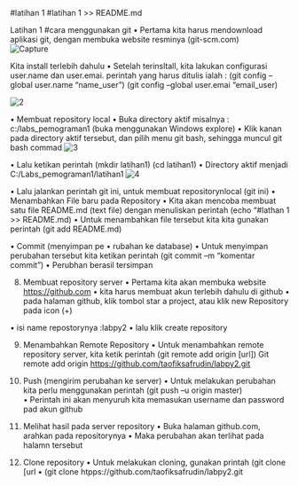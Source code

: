 #latihan 1
#latihan 1 >> README.md


Latihan 1 #cara menggunakan git
•	Pertama kita harus mendownload aplikasi git, dengan membuka website resminya (git-scm.com)  
![Capture](https://user-images.githubusercontent.com/56193251/66633731-b3793e00-ec35-11e9-8d7e-dee39d3d3060.PNG)

Kita install terlebih dahulu
•	Setelah terinsltall, kita lakukan configurasi user.name dan user.emai. perintah yang harus ditulis ialah : (git config –global user.name “name_user”)
                          (git config –global user.emai “email_user)
                          
 ![2](https://user-images.githubusercontent.com/56193251/66634947-5d59ca00-ec38-11e9-9da7-8c3d0efe622f.PNG)
 
•	Membuat repository local
•	Buka directory aktif misalnya : c:/labs_pemograman1 (buka menggunakan Windows explore)
•	Klik kanan pada directory aktif tersebut, dan pilih menu git bash, sehingga muncul git bash commad
![3](https://user-images.githubusercontent.com/56193251/66635160-c6414200-ec38-11e9-92d4-898a1148755a.PNG)
 
•	Lalu ketikan perintah (mkdir latihan1)
                                       (cd latihan1)
•	Directory aktif menjadi C:/Labs_pemograman1/latihan1
 ![4](https://user-images.githubusercontent.com/56193251/66635286-128c8200-ec39-11e9-8e29-305dfff43747.PNG)

 
•	Lalu jalankan perintah git ini, untuk membuat repositorynlocal
                      (git ini)
•	Menambahkan  File baru pada Repository
•	Kita akan mencoba membuat satu file README.md (text file) dengan menuliskan perintah (echo “#lathan 1 >> README.md)
•	Untuk menambahkan file tersebut kita kita gunakan perintah (git add README.md)
 
•	Commit (menyimpan pe
•	rubahan ke database)
•	Untuk menyimpan perubahan tersebut kita ketikan perintah (git commit –m “komentar commit”)
•	Perubhan berasil tersimpan
 
8.	Membuat repository server
•	Pertama kita akan membuka website https://github.com
•	kita harus membuat akun terlebih dahulu di github
•	pada halaman github, klik tombol star a project, atau klik new Repository pada icon (+)
 
•	isi name repostorynya :labpy2
•	lalu klik create repository
 
9.	Menambahkan Remote Repository 
•	Untuk menambahkan remote repository server, kita ketik perintah (git remote add origin [url]) 
Git  remote add origin https://github.com/taofiksafrudin/labpy2.git
10.	Push (mengirim perubahan ke server)
•	Untuk melakukan perubahan kita perlu menggunakan perintah (git push –u origin master)   
•	Perintah ini akan menyuruh kita memasukan username dan password pad akun github
 
11.	Melihat hasil pada server repository
•	Buka halaman github.com, arahkan pada repositorynya
•	Maka perubahan akan terlihat pada halamn tersebut
 
12.	Clone repository
•	Untuk melakukan cloning, gunakan printah (git clone [url
•	(git clone htpps://github.com/taofiksafrudin/labpy2.git

